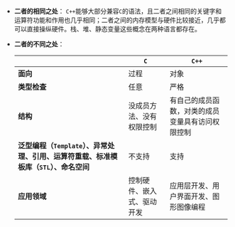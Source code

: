 - **二者的相同之处**：
	`C++`能够大部分兼容`C`的语法，且二者之间相同的关键字和运算符功能和作用也几乎相同；二者之间的内存模型与硬件比较接近，几乎都可以直接操纵硬件。栈、堆、静态变量这些概念在两种语言都存在。
- **二者的不同之处**：
	
	|| **`C`** | **`C++`**
	| ------ | ----- |  ----
	| **面向** | 过程 | 对象
	| **类型检查** | 任意 | 严格
	| **结构** | 没成员方法、没有权限控制 | 有自己的成员函数，对类的成员变量具有访问权限控制
	| **泛型编程（`Template`）、异常处理、引用、运算符重载、标准模板库（`STL`）、命名空间** | 不支持 | 支持
	| **应用领域** | 控制硬件、嵌入式、驱动开发 | 应用层开发、用户界面开发、图形图像编程